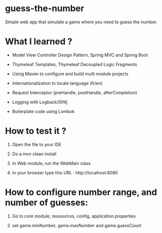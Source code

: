# guess-the-number
Simple web app that simulate a game where you need to guess the number.

# What I learned ?

  * Model View Controller Design Pattern, Spring MVC and Spring Boot
  
  * Thymeleaf Templates, Thymeleaf Decoupled Logic Fragments
  
  * Using Maven to configure and build multi module projects
  
  * Internationalization to locale language (fr/en)
  
  * Request Interceptor (preHandle, postHandle, afterCompletion)
  
  * Logging with Logback/Slf4j
  
  * Boilerplate code using Lombok 
  
# How to test it ?

 1) Open the file to your IDE
 
 2) Do a mvn clean install 
 
 3) In Web module, run the WebMain class 
 
 4) In your browser type this URL : http://localhost:8080
 
# How to configure number range, and number of guesses: 
 
 1) Go to core module, ressources, config, application.properties
 
 2) set game.minNumber, game.maxNumber and game.guessCount
